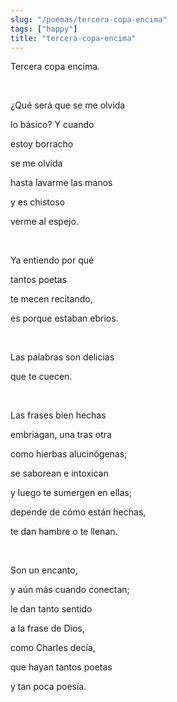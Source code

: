 ```yaml
---
slug: "/poemas/tercera-copa-encima"
tags: ["happy"]
title: "tercera-copa-encima"
---
```

Tercera copa encima.

&nbsp;

¿Qué será que se me olvida

lo básico? Y cuando

estoy borracho

se me olvida

hasta lavarme las manos

y es chistoso

verme al espejo.

&nbsp;

Ya entiendo por qué

tantos poetas

te mecen recitando,

es porque estaban ebrios.

&nbsp;

Las palabras son delicias

que te cuecen.

&nbsp;

Las frases bien hechas

embriagan, una tras otra

como hierbas alucinógenas;

se saborean e intoxican

y luego te sumergen en ellas;

depende de cómo están hechas,

te dan hambre o te llenan.

&nbsp;

Son un encanto,

y aún más cuando conectan;

le dan tanto sentido

a la frase de Dios,

como Charles decía,

que hayan tantos poetas

y tan poca poesía.